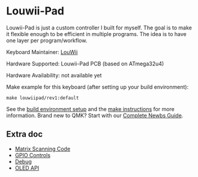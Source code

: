 # Louwii-Pad

Louwii-Pad is just a custom controller I built for myself. The goal is to make it flexible enough to be efficient in multiple programs. The idea is to have one layer per program/workflow.

Keyboard Maintainer: [LouWii](https://github.com/louwii)

Hardware Supported: Louwii-Pad PCB (based on ATmega32u4)

Hardware Availability: not available yet

Make example for this keyboard (after setting up your build environment):

    make louwiipad/rev1:default

See the [build environment setup](https://docs.qmk.fm/#/getting_started_build_tools) and the [make instructions](https://docs.qmk.fm/#/getting_started_make_guide) for more information. Brand new to QMK? Start with our [Complete Newbs Guide](https://docs.qmk.fm/#/newbs).

## Extra doc

* [Matrix Scanning Code](https://docs.qmk.fm/#/custom_quantum_functions?id=matrix-scanning-code)
* [GPIO Controls](https://docs.qmk.fm/#/internals_gpio_control)
* [Debug](https://docs.qmk.fm/#/newbs_testing_debugging?id=debugging)
* [OLED API](https://docs.qmk.fm/#/feature_oled_driver?id=oled-api)
